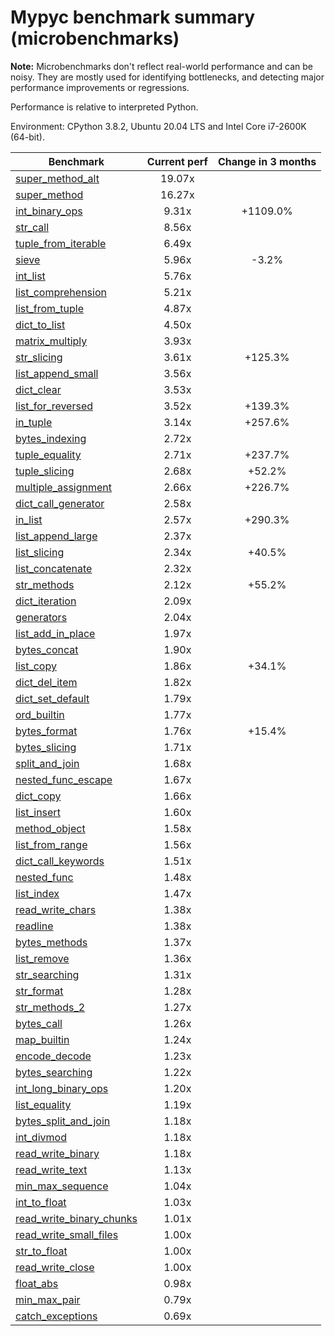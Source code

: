 # Mypyc benchmark summary (microbenchmarks)

**Note:** Microbenchmarks don't reflect real-world performance and can be noisy.
           They are mostly used for identifying bottlenecks, and detecting major performance
           improvements or regressions.

Performance is relative to interpreted Python.

Environment: CPython 3.8.2, Ubuntu 20.04 LTS and Intel Core i7-2600K (64-bit).

| Benchmark | Current perf | Change in 3 months |
| --- | :---: | :---: |
| [super_method_alt](benchmarks/super_method_alt.md) | 19.07x |  |
| [super_method](benchmarks/super_method.md) | 16.27x |  |
| [int_binary_ops](benchmarks/int_binary_ops.md) | 9.31x | +1109.0% |
| [str_call](benchmarks/str_call.md) | 8.56x |  |
| [tuple_from_iterable](benchmarks/tuple_from_iterable.md) | 6.49x |  |
| [sieve](benchmarks/sieve.md) | 5.96x | -3.2% |
| [int_list](benchmarks/int_list.md) | 5.76x |  |
| [list_comprehension](benchmarks/list_comprehension.md) | 5.21x |  |
| [list_from_tuple](benchmarks/list_from_tuple.md) | 4.87x |  |
| [dict_to_list](benchmarks/dict_to_list.md) | 4.50x |  |
| [matrix_multiply](benchmarks/matrix_multiply.md) | 3.93x |  |
| [str_slicing](benchmarks/str_slicing.md) | 3.61x | +125.3% |
| [list_append_small](benchmarks/list_append_small.md) | 3.56x |  |
| [dict_clear](benchmarks/dict_clear.md) | 3.53x |  |
| [list_for_reversed](benchmarks/list_for_reversed.md) | 3.52x | +139.3% |
| [in_tuple](benchmarks/in_tuple.md) | 3.14x | +257.6% |
| [bytes_indexing](benchmarks/bytes_indexing.md) | 2.72x |  |
| [tuple_equality](benchmarks/tuple_equality.md) | 2.71x | +237.7% |
| [tuple_slicing](benchmarks/tuple_slicing.md) | 2.68x | +52.2% |
| [multiple_assignment](benchmarks/multiple_assignment.md) | 2.66x | +226.7% |
| [dict_call_generator](benchmarks/dict_call_generator.md) | 2.58x |  |
| [in_list](benchmarks/in_list.md) | 2.57x | +290.3% |
| [list_append_large](benchmarks/list_append_large.md) | 2.37x |  |
| [list_slicing](benchmarks/list_slicing.md) | 2.34x | +40.5% |
| [list_concatenate](benchmarks/list_concatenate.md) | 2.32x |  |
| [str_methods](benchmarks/str_methods.md) | 2.12x | +55.2% |
| [dict_iteration](benchmarks/dict_iteration.md) | 2.09x |  |
| [generators](benchmarks/generators.md) | 2.04x |  |
| [list_add_in_place](benchmarks/list_add_in_place.md) | 1.97x |  |
| [bytes_concat](benchmarks/bytes_concat.md) | 1.90x |  |
| [list_copy](benchmarks/list_copy.md) | 1.86x | +34.1% |
| [dict_del_item](benchmarks/dict_del_item.md) | 1.82x |  |
| [dict_set_default](benchmarks/dict_set_default.md) | 1.79x |  |
| [ord_builtin](benchmarks/ord_builtin.md) | 1.77x |  |
| [bytes_format](benchmarks/bytes_format.md) | 1.76x | +15.4% |
| [bytes_slicing](benchmarks/bytes_slicing.md) | 1.71x |  |
| [split_and_join](benchmarks/split_and_join.md) | 1.68x |  |
| [nested_func_escape](benchmarks/nested_func_escape.md) | 1.67x |  |
| [dict_copy](benchmarks/dict_copy.md) | 1.66x |  |
| [list_insert](benchmarks/list_insert.md) | 1.60x |  |
| [method_object](benchmarks/method_object.md) | 1.58x |  |
| [list_from_range](benchmarks/list_from_range.md) | 1.56x |  |
| [dict_call_keywords](benchmarks/dict_call_keywords.md) | 1.51x |  |
| [nested_func](benchmarks/nested_func.md) | 1.48x |  |
| [list_index](benchmarks/list_index.md) | 1.47x |  |
| [read_write_chars](benchmarks/read_write_chars.md) | 1.38x |  |
| [readline](benchmarks/readline.md) | 1.38x |  |
| [bytes_methods](benchmarks/bytes_methods.md) | 1.37x |  |
| [list_remove](benchmarks/list_remove.md) | 1.36x |  |
| [str_searching](benchmarks/str_searching.md) | 1.31x |  |
| [str_format](benchmarks/str_format.md) | 1.28x |  |
| [str_methods_2](benchmarks/str_methods_2.md) | 1.27x |  |
| [bytes_call](benchmarks/bytes_call.md) | 1.26x |  |
| [map_builtin](benchmarks/map_builtin.md) | 1.24x |  |
| [encode_decode](benchmarks/encode_decode.md) | 1.23x |  |
| [bytes_searching](benchmarks/bytes_searching.md) | 1.22x |  |
| [int_long_binary_ops](benchmarks/int_long_binary_ops.md) | 1.20x |  |
| [list_equality](benchmarks/list_equality.md) | 1.19x |  |
| [bytes_split_and_join](benchmarks/bytes_split_and_join.md) | 1.18x |  |
| [int_divmod](benchmarks/int_divmod.md) | 1.18x |  |
| [read_write_binary](benchmarks/read_write_binary.md) | 1.18x |  |
| [read_write_text](benchmarks/read_write_text.md) | 1.13x |  |
| [min_max_sequence](benchmarks/min_max_sequence.md) | 1.04x |  |
| [int_to_float](benchmarks/int_to_float.md) | 1.03x |  |
| [read_write_binary_chunks](benchmarks/read_write_binary_chunks.md) | 1.01x |  |
| [read_write_small_files](benchmarks/read_write_small_files.md) | 1.00x |  |
| [str_to_float](benchmarks/str_to_float.md) | 1.00x |  |
| [read_write_close](benchmarks/read_write_close.md) | 1.00x |  |
| [float_abs](benchmarks/float_abs.md) | 0.98x |  |
| [min_max_pair](benchmarks/min_max_pair.md) | 0.79x |  |
| [catch_exceptions](benchmarks/catch_exceptions.md) | 0.69x |  |
